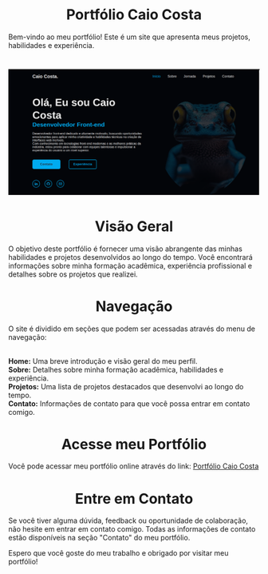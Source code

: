 <h1 align="center">Portfólio Caio Costa</h1>
Bem-vindo ao meu portfólio! Este é um site que apresenta meus projetos, habilidades e experiência.
<h1 align="center"><img src="capa portifolio.png"></h1>

<h1 align="center">Visão Geral</h1>
O objetivo deste portfólio é fornecer uma visão abrangente das minhas habilidades e projetos desenvolvidos ao longo do tempo. Você encontrará informações sobre minha formação acadêmica, experiência profissional e detalhes sobre os projetos que realizei.

<h1 align="center">Navegação</h1>
O site é dividido em seções que podem ser acessadas através do menu de navegação:<br><br>

<b>Home:</b> Uma breve introdução e visão geral do meu perfil.<br>
<b>Sobre:</b> Detalhes sobre minha formação acadêmica, habilidades e experiência.<br>
<b>Projetos:</b> Uma lista de projetos destacados que desenvolvi ao longo do tempo.<br>
<b>Contato:</b> Informações de contato para que você possa entrar em contato comigo.<br>
<h1 align="center">Acesse meu Portfólio</h1>
  
Você pode acessar meu portfólio online através do link: [Portfólio Caio Costa](https://caiocosta182.github.io/Portifolio-Caio-Costa/)


<h1 align="center">Entre em Contato</h1>
Se você tiver alguma dúvida, feedback ou oportunidade de colaboração, não hesite em entrar em contato comigo. Todas as informações de contato estão disponíveis na seção "Contato" do meu portfólio.

Espero que você goste do meu trabalho e obrigado por visitar meu portfólio!


